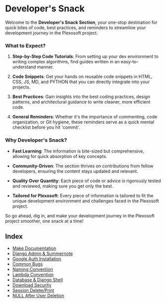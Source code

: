 # Developer's Snack

Welcome to the **Developer's Snack Section**, your one-stop destination for quick bites of code, best practices, and reminders to streamline your development journey in the Plexosoft project.

### What to Expect?

1. **Step-by-Step Code Tutorials**: From setting up your dev environment to writing complex algorithms, find guides written in an easy-to-understand manner.
  
2. **Code Snippets**: Get your hands on reusable code snippets in HTML, CSS, JS, MD, and PYTHON that you can directly integrate into your projects.

3. **Best Practices**: Gain insights into the best coding practices, design patterns, and architectural guidance to write cleaner, more efficient code.

4. **General Reminders**: Whether it's the importance of commenting, code organization, or Git hygiene, these reminders serve as a quick mental checklist before you hit 'commit'.

### Why Developer's Snack?

- **Fast Learning**: The information is bite-sized but comprehensive, allowing for quick absorption of key concepts.
  
- **Community-Driven**: The section thrives on contributions from fellow developers, ensuring the content stays updated and relevant.

- **Quality Over Quantity**: Each piece of code or advice is rigorously tested and reviewed, making sure you get only the best.

- **Tailored for Plexosoft**: Every piece of information is tailored to fit the unique development environment and challenges faced in the Plexosoft project.

So go ahead, dig in, and make your development journey in the Plexosoft project smoother, one snack at a time!

## Index

- [Make Documentation](../mkdoc/mkdoc.md)
- [Django Admin & Summernote](development_reminder.md)
- [Google Auth Installation](google_auth.md)
- [Common Bugs](common_bugs.md)
- [Naming Convention](naming_convention.md)
- [Lambda Convention](lambda.md)
- [Database & Django Shell](shell_database.md)
- [Download Security](download_security.md)
- [Session Delete/Print](session_delete_and_print.md)
- [NULL After User Deletion](null_after_user_deletion.md)
